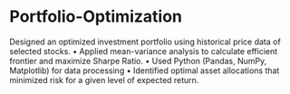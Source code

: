 # Portfolio-Optimization
Designed an optimized investment portfolio using historical price data of selected stocks. • Applied mean-variance analysis to calculate efficient frontier and maximize Sharpe Ratio. • Used Python (Pandas, NumPy, Matplotlib) for data processing • Identified optimal asset allocations that minimized risk for a given level of expected return.
